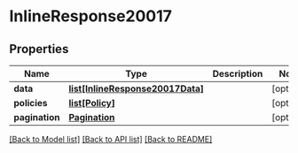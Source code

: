# InlineResponse20017

## Properties
Name | Type | Description | Notes
------------ | ------------- | ------------- | -------------
**data** | [**list[InlineResponse20017Data]**](InlineResponse20017Data.md) |  | [optional] 
**policies** | [**list[Policy]**](Policy.md) |  | [optional] 
**pagination** | [**Pagination**](Pagination.md) |  | [optional] 

[[Back to Model list]](../README.md#documentation-for-models) [[Back to API list]](../README.md#documentation-for-api-endpoints) [[Back to README]](../README.md)

